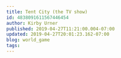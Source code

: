 ```yaml
---
title: Tent City (the TV show)
id: 4838091611567446454
author: Kirby Urner
published: 2019-04-27T11:21:00.004-07:00
updated: 2019-04-27T20:01:23.162-07:00
blog: world_game
tags: 
---
```



